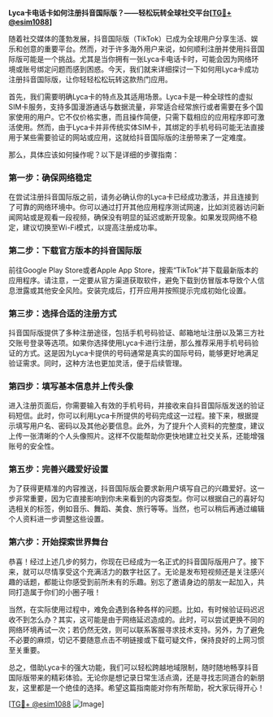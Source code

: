 **Lyca卡电话卡如何注册抖音国际版？——轻松玩转全球社交平台[[TG💪+ @esim1088](https://t.me/s/esim1088)]**

随着社交媒体的蓬勃发展，抖音国际版（TikTok）已成为全球用户分享生活、娱乐和创意的重要平台。然而，对于许多海外用户来说，如何顺利注册并使用抖音国际版可能是一个挑战。尤其是当你拥有一张Lyca卡电话卡时，可能会因为网络环境或账号绑定问题而感到困惑。今天，我们就来详细探讨一下如何用Lyca卡成功注册抖音国际版，让你轻轻松松玩转这款热门应用。

首先，我们需要明确Lyca卡的特点及其适用场景。Lyca卡是一种全球性的虚拟SIM卡服务，支持多国漫游通话与数据流量，非常适合经常旅行或者需要在多个国家使用的用户。它不仅价格实惠，而且操作简便，只需下载相应的应用程序即可激活使用。然而，由于Lyca卡并非传统实体SIM卡，其绑定的手机号码可能无法直接用于某些需要验证的网站或应用，这就给抖音国际版的注册带来了一定难度。

那么，具体应该如何操作呢？以下是详细的步骤指南：

### 第一步：确保网络稳定

在尝试注册抖音国际版之前，请务必确认你的Lyca卡已经成功激活，并且连接到了可靠的网络环境中。你可以通过打开其他应用程序测试网速，比如浏览器访问新闻网站或是观看一段视频，确保没有明显的延迟或断开现象。如果发现网络不稳定，建议切换至Wi-Fi模式，以提高注册成功率。

### 第二步：下载官方版本的抖音国际版

前往Google Play Store或者Apple App Store，搜索“TikTok”并下载最新版本的应用程序。请注意，一定要从官方渠道获取软件，避免下载到仿冒版本导致个人信息泄露或其他安全风险。安装完成后，打开应用并按照提示完成初始化设置。

### 第三步：选择合适的注册方式

抖音国际版提供了多种注册途径，包括手机号码验证、邮箱地址注册以及第三方社交账号登录等选项。如果你选择使用Lyca卡进行注册，那么推荐采用手机号码验证的方式。这是因为Lyca卡提供的号码通常是真实的国际号码，能够更好地满足验证需求。同时，这种方法也更加灵活，便于后续管理。

### 第四步：填写基本信息并上传头像

进入注册页面后，你需要输入有效的手机号码，并接收来自抖音国际版发送的验证码短信。此时，你可以利用Lyca卡所提供的号码完成这一过程。接下来，根据提示填写用户名、密码以及其他必要信息。此外，为了提升个人资料的完整度，建议上传一张清晰的个人头像照片。这样不仅能帮助你更快地建立社交关系，还能增强账号的安全性。

### 第五步：完善兴趣爱好设置

为了获得更精准的内容推送，抖音国际版会要求新用户填写自己的兴趣爱好。这一步非常重要，因为它直接影响到你未来看到的内容类型。你可以根据自己的喜好勾选相关的标签，例如音乐、舞蹈、美食、旅行等等。当然，也可以稍后再通过编辑个人资料进一步调整这些设置。

### 第六步：开始探索世界舞台

恭喜！经过上述几步的努力，你现在已经成为一名正式的抖音国际版用户了。接下来，就可以尽情享受这个充满活力的数字社区了。无论是发布短视频还是关注感兴趣的话题，都能让你感受到前所未有的乐趣。别忘了邀请身边的朋友一起加入，共同打造属于你们的小圈子哦！

当然，在实际使用过程中，难免会遇到各种各样的问题。比如，有时候验证码迟迟收不到怎么办？其实，这可能是由于网络延迟造成的。此时，可以尝试更换不同的网络环境再试一次；若仍然无效，则可以联系客服寻求技术支持。另外，为了避免不必要的麻烦，切记不要随意点击不明链接或下载可疑文件，保持良好的上网习惯至关重要。

总之，借助Lyca卡的强大功能，我们可以轻松跨越地域限制，随时随地畅享抖音国际版带来的精彩体验。无论你是想记录日常生活点滴，还是寻找志同道合的新朋友，这里都是一个绝佳的选择。希望这篇指南能对你有所帮助，祝大家玩得开心！

[[TG💪+ @esim1088](https://t.me/s/esim1088) ![Image](https://i.postimg.cc/4NQfJmqS/Snipaste-2025-05-13-00-14-12.png)]